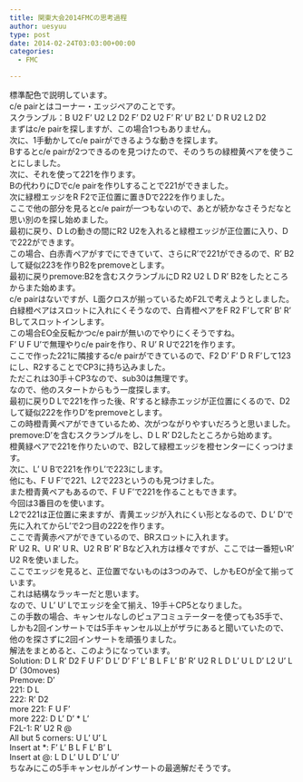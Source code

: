 ```yaml
---
title: 関東大会2014FMCの思考過程
author: uesyuu
type: post
date: 2014-02-24T03:03:00+00:00
categories:
  - FMC

---
```

標準配色で説明しています。  
c/e pairとはコーナー・エッジペアのことです。  
スクランブル：B U2 F’ U2 L2 D2 F’ D2 U2 F’ R’ U’ B2 L’ D R U2 L2 D2  
まずはc/e pairを探しますが、この場合1つもありません。  
次に、1手動かしてc/e pairができるような動きを探します。  
Bするとc/e pairが2つできるのを見つけたので、そのうちの緑橙黄ペアを使うことにしました。  
次に、それを使って221を作ります。  
Bの代わりにDでc/e pairを作りLすることで221ができました。  
次に緑橙エッジをR F2で正位置に置きDで222を作りました。  
ここで他の部分を見るとc/e pairが一つもないので、あとが続かなさそうだなと思い別のを探し始めました。  
最初に戻り、D Lの動きの間にR2 U2を入れると緑橙エッジが正位置に入り、Dで222ができます。  
この場合、白赤青ペアがすでにできていて、さらにR’で221ができるので、R’ B2して疑似223を作りB2をpremoveとします。  
最初に戻りpremove:B2を含むスクランブルにD R2 U2 L D R’ B2をしたところからまた始めます。  
c/e pairはないですが、L面クロスが揃っているためF2Lで考えようとしました。  
白緑橙ペアはスロットに入れにくそうなので、白青橙ペアをF R2 F’してR’ B’ R’ Bしてスロットインします。  
この場合EO全反転かつc/e pairが無いのでやりにくそうですね。  
F’ U F U’で無理やりc/e pairを作り、R U’ R Uで221を作ります。  
ここで作った221に隣接するc/e pairができているので、F2 D’ F’ D R F’して123にし、R2することでCP3に持ち込みました。  
ただこれは30手＋CP3なので、sub30は無理です。  
なので、他のスタートからもう一度探します。  
最初に戻りD Lで221を作った後、R’すると緑赤エッジが正位置にくるので、D2して疑似222を作りD’をpremoveとします。  
この時橙青黄ペアができているため、次がつながりやすいだろうと思いました。  
premove:D’を含むスクランブルをし、D L R’ D2したところから始めます。  
橙黄緑ペアで221を作りたいので、B2して緑橙エッジを橙センターにくっつけます。  
次に、L’ U Bで221を作りL’で223にします。  
他にも、F U F’で221、L2で223というのも見つけました。  
また橙青黄ペアもあるので、F U F’で221を作ることもできます。  
今回は3番目のを使います。  
L2で221は正位置に来ますが、青黄エッジが入れにくい形となるので、D L’ D’で先に入れてからL’で2つ目の222を作ります。  
ここで青黄赤ペアができているので、BRスロットに入れます。  
R’ U2 R、U R’ U R、U2 R B’ R’ Bなど入れ方は様々ですが、ここでは一番短いR’ U2 Rを使いました。  
ここでエッジを見ると、正位置でないものは3つのみで、しかもEOが全て揃っています。  
これは結構なラッキーだと思います。  
なので、U L’ U’ Lでエッジを全て揃え、19手＋CP5となりました。  
この手数の場合、キャンセルなしのピュアコミュテーターを使っても35手で、しかも2回インサートでは5手キャンセル以上がザラにあると聞いていたので、他のを探さずに2回インサートを頑張りました。  
解法をまとめると、このようになっています。  
Solution: D L R’ D2 F U F’ D L’ D’ F’ L’ B L F L’ B’ R’ U2 R L D L’ U L D’ L2 U’ L D’ (30moves)  
Premove: D’  
221: D L  
222: R’ D2  
more 221: F U F’  
more 222: D L’ D’ * L’  
F2L-1: R’ U2 R @  
All but 5 corners: U L’ U’ L  
Insert at *: F’ L’ B L F L’ B’ L  
Insert at @: L D L’ U L D’ L’ U’  
ちなみにこの5手キャンセルがインサートの最適解だそうです。